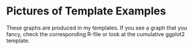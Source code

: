 # Pictures of Template Examples
These graphs are produced in my templates. If you see a graph that you fancy, check the corresponding R-file or look at the cumulative ggplot2 template. 
